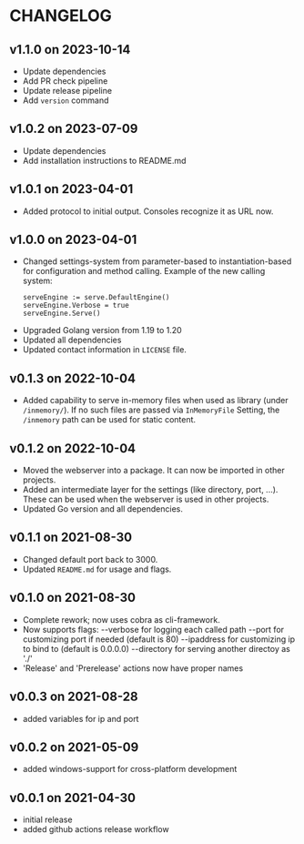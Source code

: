 # CHANGELOG

## v1.1.0 on 2023-10-14
- Update dependencies
- Add PR check pipeline
- Update release pipeline
- Add `version` command

## v1.0.2 on 2023-07-09
- Update dependencies
- Add installation instructions to README.md

## v1.0.1 on 2023-04-01
- Added protocol to initial output. Consoles recognize it as URL now.

## v1.0.0 on 2023-04-01
- Changed settings-system from parameter-based to instantiation-based for configuration and method calling.
  Example of the new calling system:
  ```
  serveEngine := serve.DefaultEngine()
  serveEngine.Verbose = true
  serveEngine.Serve()
  ```
- Upgraded Golang version from 1.19 to 1.20
- Updated all dependencies
- Updated contact information in `LICENSE` file.

## v0.1.3 on 2022-10-04
- Added capability to serve in-memory files when used as library (under `/inmemory/`). If no such files are passed via `InMemoryFile` Setting, the `/inmemory` path can be used for static content.

## v0.1.2 on 2022-10-04
- Moved the webserver into a package. It can now be imported in other projects.
- Added an intermediate layer for the settings (like directory, port, ...). These can be used when the webserver is used in other projects.
- Updated Go version and all dependencies.

## v0.1.1 on 2021-08-30
- Changed default port back to 3000.
- Updated `README.md` for usage and flags.

## v0.1.0 on 2021-08-30
- Complete rework; now uses cobra as cli-framework.
- Now supports flags:
  --verbose for logging each called path
  --port for customizing port if needed (default is 80)
  --ipaddress for customizing ip to bind to (default is 0.0.0.0)
  --directory for serving another directoy as './'
- 'Release' and 'Prerelease' actions now have proper names

## v0.0.3 on 2021-08-28
- added variables for ip and port

## v0.0.2 on 2021-05-09
- added windows-support for cross-platform development

## v0.0.1 on 2021-04-30
- initial release
- added github actions release workflow
